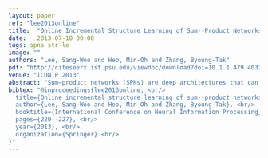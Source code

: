 ```yaml
---
layout: paper
ref: "lee2013online"
title:  "Online Incremental Structure Learning of Sum--Product Networks"
date:   2013-07-10 00:00
tags: spns str-le
image: ""
authors: "Lee, Sang-Woo and Heo, Min-Oh and Zhang, Byoung-Tak"
pdf: "http://citeseerx.ist.psu.edu/viewdoc/download?doi=10.1.1.479.4032&rep=rep1&type=pdf"
venue: "ICONIP 2013"
abstract: "Sum–product networks (SPNs) are deep architectures that can learn and infer at low computational costs. The structure of SPNs is especially important for their performance; however, structure learning for SPNs has until now been introduced only for batch-type dataset. In this study, we propose a new online incremental structure learning method for SPNs. We note that SPNs can be represented by mixtures of basis distributions. Online learning of SPNs can be formulated as an online clustering problem, in which a local assigning instance corresponds to modifying the tree-structure of the SPN incrementally. In the method, the number of hidden units and even layers are evolved dynamically on incoming data. The experimental results show that the proposed method outperforms the online version of the previous method. In addition, it achieves the performance of batch structure learning."
bibtex: "@inproceedings{lee2013online, <br/>
  title={Online incremental structure learning of sum--product networks}, <br/>
  author={Lee, Sang-Woo and Heo, Min-Oh and Zhang, Byoung-Tak}, <br/>
  booktitle={International Conference on Neural Information Processing}, <br/>
  pages={220--227}, <br/>
  year={2013}, <br/>
  organization={Springer} <br/>
}"
---
```


